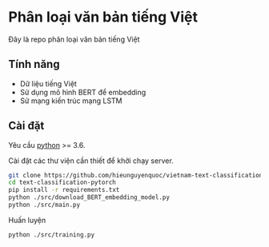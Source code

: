 # Phân loại văn bản tiếng Việt

Đây là repo phân loại văn bản tiếng Việt

## Tính năng

- Dữ liệu tiếng Việt
- Sử dụng mô hình BERT để embedding
- Sử mạng kiến trúc mạng LSTM

## Cài đặt

Yêu cầu [python](https://www.python.org/) >= 3.6.

Cài đặt các thư viện cần thiết để khởi chạy server.

```sh
git clone https://github.com/hieunguyenquoc/vietnam-text-classification.git
cd text-classification-pytorch
pip install -r requirements.txt
python ./src/download_BERT_embedding_model.py
python ./src/main.py
```

Huấn luyện

```sh
python ./src/training.py
```